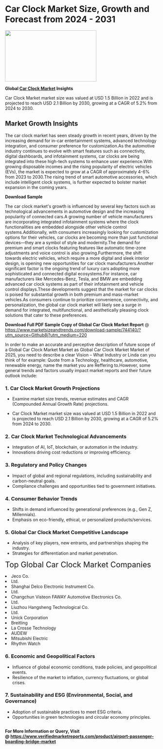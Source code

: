 <H1>Car Clock Market Size, Growth and Forecast from 2024 - 2031</H1><img class="aligncenter size-medium wp-image-584254" src="https://thirdeyenews.in/wp-content/uploads/2024/09/Global-Market-Research-300x168.jpeg" alt="" width="300" height="168" /><p><strong>Global&nbsp;<a href="https://www.marketsizeandtrends.com/download-sample/744140/?utm_source=Github8j?utm_medium=220">Car Clock Market</a> Insights</strong></p><p>Car Clock Market market size was valued at USD 1.5 Billion in 2022 and is projected to reach USD 2.1 Billion by 2030, growing at a CAGR of 5.2% from 2024 to 2030.</p><p><h2>Market Growth Insights</h2> <p>The car clock market has seen steady growth in recent years, driven by the increasing demand for in-car entertainment systems, advanced technology integration, and consumer preference for customization.As the automotive industry continues to evolve with smart features such as connectivity, digital dashboards, and infotainment systems, car clocks are being integrated into these high-tech systems to enhance user experience.With growing disposable incomes and the rising popularity of electric vehicles (EVs), the market is expected to grow at a CAGR of approximately 4-6% from 2023 to 2030.The rising trend of smart automotive accessories, which include intelligent clock systems, is further expected to bolster market expansion in the coming years.</p> <p><strong>Download Sample</strong></p> <p>The car clock market's growth is influenced by several key factors such as technological advancements in automotive design and the increasing popularity of connected cars.A growing number of vehicle manufacturers are incorporating integrated infotainment systems where the clock functionalities are embedded alongside other vehicle control systems.Additionally, with consumers increasingly looking for customization options for their vehicles, car clocks are becoming more than just functional devices—they are a symbol of style and modernity.The demand for premium and smart clocks featuring features like automatic time-zone adjustments and voice control is also growing.Furthermore, the shift towards electric vehicles, which require a more digital and sleek interior design, is opening new opportunities for car clock manufacturers.Another significant factor is the ongoing trend of luxury cars adopting more sophisticated and connected digital ecosystems.For instance, car manufacturers like Mercedes-Benz, Tesla, and BMW are embedding advanced car clock systems as part of their infotainment and vehicle control displays.These developments suggest that the market for car clocks is poised for substantial growth in both premium and mass-market vehicles.As consumers continue to prioritize convenience, connectivity, and personalization, the global car clock market will likely see a surge in demand for integrated, multifunctional, and aesthetically pleasing clock solutions that cater to these preferences.<p><span class=""><strong>Download Full PDF Sample Copy of Global Car Clock Market Report</strong> @ <a href="https://www.marketsizeandtrends.com/download-sample/744140/?utm_source=Github8j?utm_medium=220" target="_blank">https://www.marketsizeandtrends.com/download-sample/744140/?utm_source=Github8j?utm_medium=220</a></span></p><p>In order to make an accurate and perceptive description of future scope of a Global&nbsp;Car Clock Market Market as Global&nbsp;Car Clock Market Market of 2025, you need to describe a clear Vision &ndash; What Industry or Linda can you think of for example: Quote from a Technology, healthcare, automotive, renewable energy, name the market you are Reffering to.However, some general trends and factors usually impact market reports and their future outlook include:</p><h3>1.&nbsp;<strong>Car Clock Market Growth Projections</strong></h3><ul><li>Examine market size trends, revenue estimates and CAGR (Compounded Annual Growth Rate) projections.</li><li><p>Car Clock Market market size was valued at USD 1.5 Billion in 2022 and is projected to reach USD 2.1 Billion by 2030, growing at a CAGR of 5.2% from 2024 to 2030.</p></li></ul><h3>2.&nbsp;<strong>Car Clock Market Technological Advancements</strong></h3><ul><li>Integration of AI, IoT, blockchain, or automation in the industry.</li><li>Innovations driving cost reductions or improving efficiency.</li></ul><h3>3.&nbsp;<strong>Regulatory and Policy Changes</strong></h3><ul><li>Impact of global and regional regulations, including sustainability and carbon-neutral goals.</li><li>Compliance challenges and opportunities tied to government initiatives.</li></ul><h3>4.&nbsp;<strong>Consumer Behavior Trends</strong></h3><ul><li>Shifts in demand influenced by generational preferences (e.g., Gen Z, Millennials).</li><li>Emphasis on eco-friendly, ethical, or personalized products/services.</li></ul><h3>5.&nbsp;<strong>Global Car Clock Market Competitive Landscape</strong></h3><ul><li>Analysis of key players, new entrants, and partnerships shaping the industry.</li><li>Strategies for differentiation and market penetration.</li></ul><p data-pm-slice="1 1 []"><span style="color: inherit; font-family: inherit; font-size: 25px;">Top Global Car Clock Market Companies</span></p><div class="" data-test-id=""><p><li>Jeco Co.</li><li> Ltd.</li><li> Shanghai Delco Electronic Instrument Co.</li><li> Ltd.</li><li> Changchun Visteon FAWAY Automotive Electronics Co.</li><li> Ltd.</li><li> Liuzhou Hangsheng Technological Co.</li><li> Ltd.</li><li> Unick Corporation</li><li> Breitling</li><li> La Crosse Technology</li><li> AUDEW</li><li> Mitsubishi Electric</li><li> Rhythm Watch</li></p></div><h3>6.&nbsp;<strong>Economic and Geopolitical Factors</strong></h3><ul><li>Influence of global economic conditions, trade policies, and geopolitical events.</li><li>Resilience of the market to inflation, currency fluctuations, or global crises.</li></ul><h3>7.&nbsp;<strong>Sustainability and ESG (Environmental, Social, and Governance)</strong></h3><ul><li>Adoption of sustainable practices to meet ESG criteria.</li><li>Opportunities in green technologies and circular economy principles.</li></ul><h2><strong style="font-size: 14px;">For More Information or Query, Visit @&nbsp;</strong><a style="background-color: #ffffff; font-size: 14px;" href="https://www.marketsizeandtrends.com/report/car-clock-market/" target="_blank">https://www.verifiedmarketreports.com/product/airport-passenger-boarding-bridge-market</a></h2>
